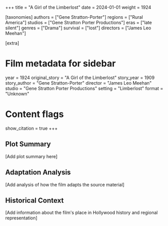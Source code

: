 +++
title = "A Girl of the Limberlost"
date = 2024-01-01
weight = 1924

[taxonomies]
authors = ["Gene Stratton-Porter"]
regions = ["Rural America"]
studios = ["Gene Stratton Porter Productions"]
eras = ["late silent"]
genres = ["Drama"]
survival = ["lost"]
directors = ["James Leo Meehan"]

[extra]
# Film metadata for sidebar
year = 1924
original_story = "A Girl of the Limberlost"
story_year = 1909
story_author = "Gene Stratton-Porter"
director = "James Leo Meehan"
studio = "Gene Stratton Porter Productions"
setting = "Limberlost"
format = "Unknown"

# Content flags
show_citation = true
+++

## Plot Summary

[Add plot summary here]

## Adaptation Analysis

[Add analysis of how the film adapts the source material]

## Historical Context

[Add information about the film's place in Hollywood history and regional representation]